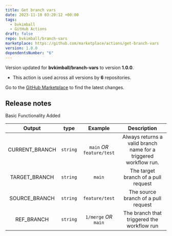 ```yaml
---
title: Get branch vars
date: 2023-11-10 03:20:12 +00:00
tags:
  - bvkimball
  - GitHub Actions
draft: false
repo: bvkimball/branch-vars
marketplace: https://github.com/marketplace/actions/get-branch-vars
version: 1.0.0
dependentsNumber: "6"
---
```



Version updated for **bvkimball/branch-vars** to version **1.0.0**.
- This action is used across all versions by **6** repositories.

Go to the [GitHub Marketplace](https://github.com/marketplace/actions/get-branch-vars) to find the latest changes.

## Release notes

Basic Functionality Added 

|     Output     |   type   |          Example           |                           Description                            |
| :------------: | :------: | :------------------------: | :--------------------------------------------------------------: |
| CURRENT_BRANCH | `string` | `main` _OR_ `feature/test` | Always returns a valid branch name for a triggered workflow run. |
| TARGET_BRANCH  | `string` |           `main`           |               The target branch of a pull request                |
| SOURCE_BRANCH  | `string` |       `feature/test`       |               The source branch of a pull request                |
|   REF_BRANCH   | `string` |   `1/merge` _OR_ `main`    |            The branch that triggered the workflow run  
